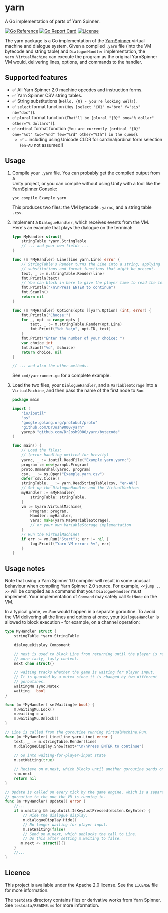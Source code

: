# yarn

A Go implementation of parts of Yarn Spinner.

[![Go Reference](https://pkg.go.dev/badge/github.com/DrJosh9000/yarn.svg)](https://pkg.go.dev/github.com/DrJosh9000/yarn)
[![Go Report Card](https://goreportcard.com/badge/github.com/DrJosh9000/yarn)](https://goreportcard.com/report/github.com/DrJosh9000/yarn)
[![License](https://img.shields.io/badge/License-Apache%202.0-blue.svg)](https://github.com/DrJosh9000/yarn/blob/main/LICENSE)

The yarn package is a Go implementation of the
[YarnSpinner](https://github.com/YarnSpinnerTool/YarnSpinner) virtual machine
and dialogue system. Given a compiled `.yarn` file (into the VM bytecode and
string table) and `DialogueHandler` implementation, the `yarn.VirtualMachine`
can execute the program as the original YarnSpinner VM would, delivering lines,
options, and commands to the handler.

## Supported features

* ✅ All Yarn Spinner 2.0 machine opcodes and instruction forms.
* ✅ Yarn Spinner CSV string tables.
* ✅ String substitutions (`Hello, {0} - you're looking well!`).
* ✅ `select` format function (`Hey [select "{0}" m="bro" f="sis" nb="doc"]`).
* ✅ `plural` format function (`That'll be [plural "{0}" one="% dollar" other="% dollars"]`).
* ✅ `ordinal` format function (`You are currently [ordinal "{0}" one="%st" two="%nd" few="%rd" other="%th"] in the queue`).
  * ✅ ...including using Unicode CLDR for cardinal/ordinal form selection (`en-AU` not assumed!)

## Usage

1. Compile your `.yarn` file. You can probably get the compiled output from a  
   Unity project, or you can compile without using Unity with a tool like the
   [YarnSpinner Console](https://github.com/YarnSpinnerTool/YarnSpinner-Console):

   ```shell
   ysc compile Example.yarn
   ```

   This produces two files: the VM bytecode `.yarnc`, and a string table
   `.csv`.

2. Implement a `DialogueHandler`, which receives events from the VM. Here's an
   example that plays the dialogue on the terminal:

   ```go
   type MyHandler struct{
       stringTable *yarn.StringTable
       // ... and your own fields ...
   }

   func (m *MyHandler) Line(line yarn.Line) error {
       // StringTable's Render turns the Line into a string, applying all the
       // substitutions and format functions that might be present.
       text, _ := m.stringTable.Render(line)
       fmt.Println(text)
       // You can block in here to give the player time to read the text.
       fmt.Println("\n\nPress ENTER to continue")
       fmt.Scanln()
       return nil
   }

   func (m *MyHandler) Options(opts []yarn.Option) (int, error) {
       fmt.Println("Choose:")
       for _, opt := range opts {
           text, _ := m.stringTable.Render(opt.Line)
           fmt.Printf("%d: %s\n", opt.ID, text)
       }
       fmt.Print("Enter the number of your choice: ")
       var choice int
       fmt.Scanf("%d", &choice)
       return choice, nil
   }

   // ... and also the other methods. 
   ```

   See `cmd/yarnrunner.go` for a complete example.

3. Load the two files, your `DialogueHandler`, and a `VariableStorage` into a
   `VirtualMachine`, and then pass the name of the first node to `Run`:

   ```go
   package main
   
   import (
       "io/ioutil"
       "os"
       "google.golang.org/protobuf/proto"
       "github.com/DrJosh9000/yarn"
       yarnpb "github.com/DrJosh9000/yarn/bytecode"
   )
   
   func main() {
       // Load the files:
       // (error handling omitted for brevity)
       yarnc, _ := ioutil.ReadFile("Example.yarn.yarnc")
       program := new(yarnpb.Program)
       proto.Unmarshal(yarnc, program)
       csv, _ := os.Open("Example.yarn.csv")
       defer csv.Close()
       stringTable, _ := yarn.ReadStringTable(csv, "en-AU")
       // Set up the DialogueHandler and the VirtualMachine:
       myHandler := &MyHandler{
           stringTable: stringTable,
       }
       vm := &yarn.VirtualMachine{
           Program: program,
           Handler: myHandler,
           Vars: make(yarn.MapVariableStorage), 
           // or your own VariableStorage implementation
       }
       // Run the VirtualMachine!
       if err := vm.Run("Start"); err != nil {
           log.Printf("Yarn VM error: %v", err)
       }
   }
   ```

## Usage notes

Note that using a Yarn Spinner 1.0 compiler will result in some unusual
behaviour when compiling Yarn Spinner 2.0 source. For example, `<<jump .. >>`
will be compiled as a command that your `DialogueHandler` must implement.
Your implementation of `Command` may safely call `SetNode` on the VM.

In a typical game, `vm.Run` would happen in a separate goroutine. To avoid the
VM delivering all the lines and options at once, your `DialogueHandler` is
allowed to block execution - for example, on a channel operation:

```go
type MyHandler struct {
    stringTable *yarn.StringTable

    dialogueDisplay Component

    // next is used to block Line from returning until the player is ready for
    // more tasty, tasty content.
    next chan struct{}

    // waiting tracks whether the game is waiting for player input.
    // It is guarded by a mutex since it is changed by two different
    // goroutines.
    waitingMu sync.Mutex
    waiting   bool
}

func (m *MyHandler) setWaiting(w bool) {
    m.waitingMu.Lock()
    m.waiting = w
    m.waitingMu.Unlock()
}

// Line is called from the goroutine running VirtualMachine.Run.
func (m *MyHandler) Line(line yarn.Line) error {
    text, _ := m.stringTable.Render(line)
    m.dialogueDisplay.Show(text+"\n\nPress ENTER to continue")
    
    // Go into waiting-for-player-input state
    m.setWaiting(true)

    // Recieve on m.next, which blocks until another goroutine sends on it.
    <-m.next
    return nil
}

// Update is called on every tick by the game engine, which is a separate
// goroutine to the one the VM is running in.
func (m *MyHandler) Update() error {
    //...
    if m.waiting && inpututil.IsKeyJustPressed(ebiten.KeyEnter) {
        // Hide the dialogue display.
        m.dialogueDisplay.Hide()
        // No longer waiting for player input.
        m.setWaiting(false)
        // Send on m.next, which unblocks the call to Line.
        // Do this after setting m.waiting to false.
       m.next <- struct{}{}
    }
    //...
}
```

## Licence

This project is available under the Apache 2.0 license. See the `LICENSE` file
for more information.

The `testdata` directory contains files or derivative works from Yarn Spinner.
 See `testdata/README.md` for more information.
